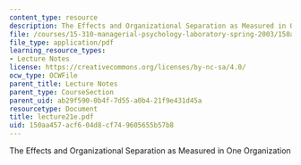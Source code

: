 ```yaml
---
content_type: resource
description: The Effects and Organizational Separation as Measured in One Organization
file: /courses/15-310-managerial-psychology-laboratory-spring-2003/150aa457acf604d8cf749605655b57b8_lecture21e.pdf
file_type: application/pdf
learning_resource_types:
- Lecture Notes
license: https://creativecommons.org/licenses/by-nc-sa/4.0/
ocw_type: OCWFile
parent_title: Lecture Notes
parent_type: CourseSection
parent_uid: ab29f590-0b4f-7d55-a0b4-21f9e431d45a
resourcetype: Document
title: lecture21e.pdf
uid: 150aa457-acf6-04d8-cf74-9605655b57b8
---
```

The Effects and Organizational Separation as Measured in One Organization